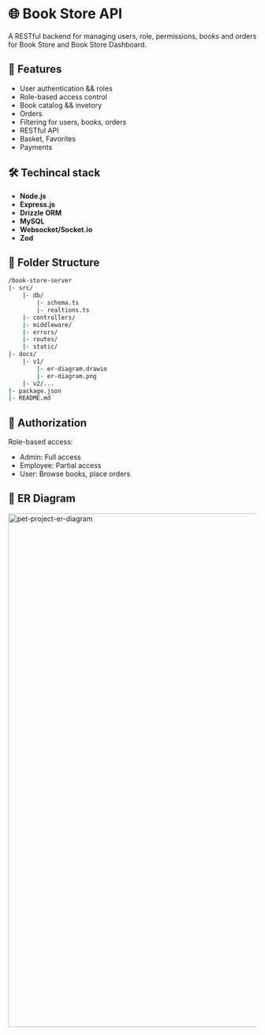 # 🌐 Book Store API

A RESTful backend for managing users, role, permissions, books and orders for Book Store and Book Store Dashboard. 


## 🚀 Features

- User authentication && roles
- Role-based access control
- Book catalog && invetory
- Orders
- Filtering for users, books, orders
- RESTful API
- Basket, Favorites
- Payments

 
## 🛠️ Techincal stack
- **Node.js**
- **Express.js**
- **Drizzle ORM**
- **MySQL**
- **Websocket/Socket.io**
- **Zod**

## 📂 Folder Structure

```bash
/book-store-server
|- src/
    |- db/
        |- schema.ts
        |- realtions.ts
    |- controllers/
    |- middleware/
    |- errors/
    |- routes/
    |- static/
|- docs/
    |- v1/
        |- er-diagram.drawio
        |- er-diagram.png
    |- v2/...
|- package.json
|- README.md
```

## 🔐 Authorization
Role-based access:
- Admin: Full access
- Employee: Partial access
- User: Browse books, place orders


## 🧩 ER Diagram

<img width="1211" height="1041" alt="pet-project-er-diagram" src="https://github.com/user-attachments/assets/01ada62e-32fe-4192-bce5-ef2ab5e70617" />

